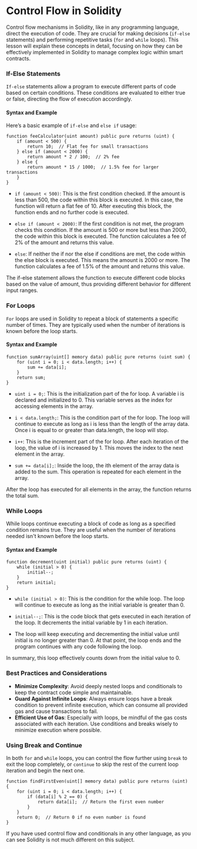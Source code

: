 # Control Flow in Solidity

Control flow mechanisms in Solidity, like in any programming language, direct the execution of code. They are crucial for making decisions (`if-else` statements) and performing repetitive tasks (`for` and `while` loops). This lesson will explain these concepts in detail, focusing on how they can be effectively implemented in Solidity to manage complex logic within smart contracts.

### If-Else Statements

`If-else` statements allow a program to execute different parts of code based on certain conditions. These conditions are evaluated to either true or false, directing the flow of execution accordingly.

#### Syntax and Example

Here’s a basic example of `if-else` and `else if` usage:

```solidity
function feeCalculator(uint amount) public pure returns (uint) {
    if (amount < 500) {
        return 10;  // Flat fee for small transactions
    } else if (amount < 2000) {
        return amount * 2 / 100;  // 2% fee
    } else {
        return amount * 15 / 1000;  // 1.5% fee for larger transactions
    }
}
```

- `if (amount < 500)`: This is the first condition checked. If the amount is less than 500, the code within this block is executed. In this case, the function will return a flat fee of 10. After executing this block, the function ends and no further code is executed.

- `else if (amount < 2000)`: If the first condition is not met, the program checks this condition. If the amount is 500 or more but less than 2000, the code within this block is executed. The function calculates a fee of 2% of the amount and returns this value.

- `else`: If neither the if nor the else if conditions are met, the code within the else block is executed. This means the amount is 2000 or more. The function calculates a fee of 1.5% of the amount and returns this value.

The if-else statement allows the function to execute different code blocks based on the value of amount, thus providing different behavior for different input ranges.

### For Loops

`For` loops are used in Solidity to repeat a block of statements a specific number of times. They are typically used when the number of iterations is known before the loop starts.

#### Syntax and Example

```solidity
function sumArray(uint[] memory data) public pure returns (uint sum) {
    for (uint i = 0; i < data.length; i++) {
        sum += data[i];
    }
    return sum;
}
```

- `uint i = 0;`: This is the initialization part of the for loop. A variable i is declared and initialized to 0. This variable serves as the index for accessing elements in the array.

- `i < data.length;`: This is the condition part of the for loop. The loop will continue to execute as long as i is less than the length of the array data. Once i is equal to or greater than data.length, the loop will stop.

- `i++`: This is the increment part of the for loop. After each iteration of the loop, the value of i is increased by 1. This moves the index to the next element in the array.

- `sum += data[i];`: Inside the loop, the ith element of the array data is added to the sum. This operation is repeated for each element in the array.

After the loop has executed for all elements in the array, the function returns the total sum.

### While Loops

While loops continue executing a block of code as long as a specified condition remains true. They are useful when the number of iterations needed isn't known before the loop starts.

#### Syntax and Example

```solidity
function decrement(uint initial) public pure returns (uint) {
    while (initial > 0) {
        initial--;
    }
    return initial;
}
```

- `while (initial > 0)`: This is the condition for the while loop. The loop will continue to execute as long as the initial variable is greater than 0.

- `initial--;`: This is the code block that gets executed in each iteration of the loop. It decrements the initial variable by 1 in each iteration.

- The loop will keep executing and decrementing the initial value until initial is no longer greater than 0. At that point, the loop ends and the program continues with any code following the loop.

In summary, this loop effectively counts down from the initial value to 0.

### Best Practices and Considerations

- **Minimize Complexity**: Avoid deeply nested loops and conditionals to keep the contract code simple and maintainable.
- **Guard Against Infinite Loops**: Always ensure loops have a break condition to prevent infinite execution, which can consume all provided gas and cause transactions to fail.
- **Efficient Use of Gas**: Especially with loops, be mindful of the gas costs associated with each iteration. Use conditions and breaks wisely to minimize execution where possible.

### Using Break and Continue

In both `for` and `while` loops, you can control the flow further using `break` to exit the loop completely, or `continue` to skip the rest of the current loop iteration and begin the next one.

```solidity
function findFirstEven(uint[] memory data) public pure returns (uint) {
    for (uint i = 0; i < data.length; i++) {
        if (data[i] % 2 == 0) {
            return data[i];  // Return the first even number
        }
    }
    return 0;  // Return 0 if no even number is found
}
```

If you have used control flow and conditionals in any other language, as you can see Solidity is not much different on this subject.
